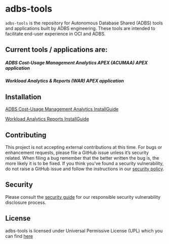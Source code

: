 # adbs-tools

`adbs-tools` is the repository for Autonomous Database Shared (ADBS) tools and applications built by ADBS engineering. 
These tools are intended to facilitate end-user experience in OCI and ADBS.

## Current tools / applications are:

##### ADBS Cost-Usage Management Analytics APEX (ACUMAA) APEX application
##### Workload Analytics & Reports (WAR) APEX application

## Installation

[ADBS Cost-Usage Management Analytics InstallGuide](https://github.com/oracle-samples/adbs-tools/ACUMAA/ADBS_Cost-Usage_Management_Analytics_InstallGuide.pdf)

[Workload Analytics Reports InstallGuide](https://github.com/oracle-samples/adbs-tools/WAR/Workload_Analytics_Reports_InstallGuide.pdf)

## Contributing

This project is not accepting external contributions at this time. For bugs or enhancement requests, please file a GitHub issue unless it’s security related. When filing a bug remember that the better written the bug is, the more likely it is to be fixed. If you think you’ve found a security vulnerability, do not raise a GitHub issue and follow the instructions in our [security policy](./SECURITY.md).

## Security
Please consult the [security guide](https://github.com/oracle-samples/adbs-tools/SECURITY.md) for our responsible security vulnerability disclosure process.

## License
adbs-tools is licensed under Universal Permissive License (UPL) which you can find [here](https://github.com/oracle-samples/adbs-tools/LICENSE.txt)
